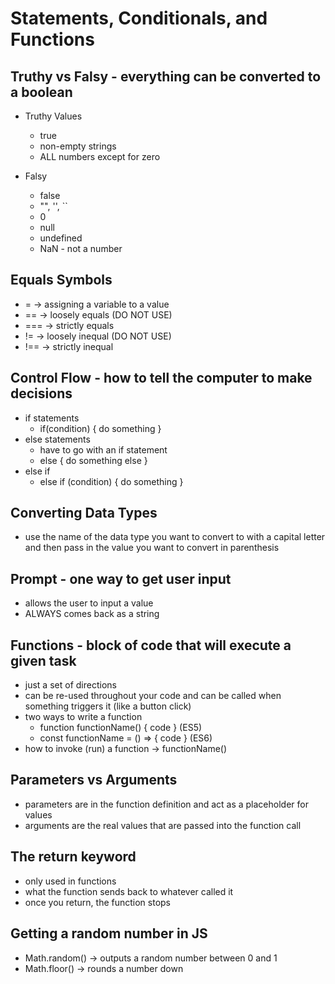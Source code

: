 # Statements, Conditionals, and Functions

## Truthy vs Falsy - everything can be converted to a boolean

- Truthy Values
  - true
  - non-empty strings
  - ALL numbers except for zero

- Falsy
  - false
  - "", '', ``
  - 0
  - null
  - undefined
  - NaN - not a number

## Equals Symbols

- = -> assigning a variable to a value
- == -> loosely equals (DO NOT USE)
- === -> strictly equals
- != -> loosely inequal (DO NOT USE)
- !== -> strictly inequal

## Control Flow - how to tell the computer to make decisions

- if statements
  - if(condition) { do something }
- else statements
  - have to go with an if statement
  - else { do something else }
- else if
  - else if (condition) { do something }

## Converting Data Types

- use the name of the data type you want to convert to with a capital letter and then pass in the value you want to convert in parenthesis

## Prompt - one way to get user input

- allows the user to input a value
- ALWAYS comes back as a string

## Functions - block of code that will execute a given task

- just a set of directions
- can be re-used throughout your code and can be called when something triggers it (like a button click)
- two ways to write a function
  - function functionName() { code } (ES5)
  - const functionName = () => { code } (ES6)
- how to invoke (run) a function -> functionName()

## Parameters vs Arguments

- parameters are in the function definition and act as a placeholder for values
- arguments are the real values that are passed into the function call

## The return keyword

- only used in functions
- what the function sends back to whatever called it
- once you return, the function stops

## Getting a random number in JS

- Math.random() -> outputs a random number between 0 and 1
- Math.floor() -> rounds a number down
